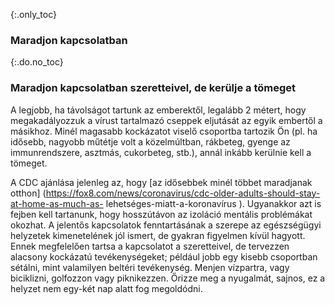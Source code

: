 {:.only_toc} 
 ### Maradjon kapcsolatban 

 {:.do.no_toc} 
 ### Maradjon kapcsolatban szeretteivel, de kerülje a tömeget 

 A legjobb, ha távolságot tartunk az emberektől, legalább 2 métert, hogy megakadályozzuk a vírust tartalmazó cseppek eljutását az egyik embertől a másikhoz. Minél magasabb kockázatot viselő csoportba tartozik Ön (pl. ha idősebb, nagyobb műtétje volt a közelmúltban, rákbeteg, gyenge az immunrendszere, asztmás, cukorbeteg, stb.), annál inkább kerülnie kell a tömeget.
 
 A CDC ajánlása jelenleg az, hogy [az idősebbek minél többet maradjanak otthon] (https://fox8.com/news/coronavirus/cdc-older-adults-should-stay-at-home-as-much-as- lehetséges-miatt-a-koronavírus ). Ugyanakkor azt is fejben kell tartanunk, hogy hosszútávon az izoláció mentális problémákat okozhat. A jelentős kapcsolatok fenntartásának a szerepe az egészségügyi helyzetek kimenetelének jól ismert, de gyakran figyelmen kívül hagyott. Ennek megfelelően tartsa a kapcsolatot a szeretteivel, de tervezzen alacsony kockázatú tevékenységeket; például jobb egy kisebb csoportban sétálni, mint valamilyen beltéri tevékenység. Menjen vízpartra, vagy biciklizni, golfozzon vagy piknikezzen. Őrizze meg a nyugalmát, sajnos, ez a helyzet nem egy-két nap alatt fog megoldódni. 
